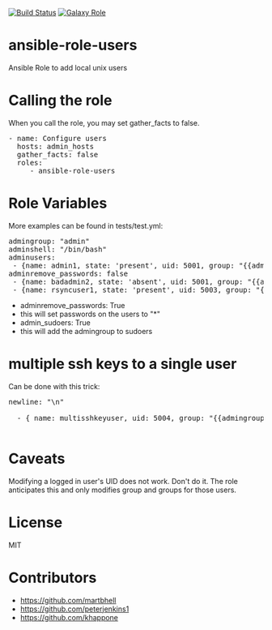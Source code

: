 [![Build Status](https://travis-ci.org/CSCfi/ansible-role-users.svg)](https://travis-ci.org/CSCfi/ansible-role-users)
[![Galaxy Role](https://img.shields.io/badge/ansible--galaxy-ansible--role--users-blue)](https://galaxy.ansible.com/CSCfi/ansible-role-users)
# ansible-role-users
Ansible Role to add local unix users

# Calling the role

When you call the role, you may set gather_facts to false.

<pre>
- name: Configure users
  hosts: admin_hosts
  gather_facts: false
  roles:
     - ansible-role-users
</pre>

# Role Variables

More examples can be found in tests/test.yml:
<pre>
admingroup: "admin"
adminshell: "/bin/bash"
adminusers:
 - {name: admin1, state: 'present', uid: 5001, group: "{{admingroup}}", shell: "{{adminshell}}", pubkey: "ssh-rsa KEY admin1@example.com" }
adminremove_passwords: false
 - {name: badadmin2, state: 'absent', uid: 5001, group: "{{admingroup}}", shell: "{{adminshell}}", pubkey: "ssh-rsa KEY badadmin2@example.com" }
 - {name: rsyncuser1, state: 'present', uid: 5003, group: "{{admingroup}}", shell: "{{adminshell}}", pubkey: "ssh-rsa KEY rsync1@example.com", options: 'command="/usr/local/bin/rrsync /allow/rrsync/here/directory",no-agent-forwarding,no-port-forwarding,no-pty,no-user-rc,no-X11-forwarding' }
</pre>

 - adminremove_passwords: True
  - this will set passwords on the users to "\*"
 - admin_sudoers: True
  - this will add the admingroup to sudoers

# multiple ssh keys to a single user

Can be done with this trick:
<pre>
newline: "\n"

  - { name: multisshkeyuser, uid: 5004, group: "{{admingroup}}", groups: "agroup,bgroup", state: "present", shell: "{{adminshell}}", pubkey: "ssh-rsa KEY1 {{ newline }} ssh-rsa KEY2 {{ newline }} ssh-rsa KEY3" }

</pre>

# Caveats

Modifying a logged in user's UID does not work. Don't do it. The role anticipates this and only modifies group and groups for those users.

# License

MIT

# Contributors

 - https://github.com/martbhell
 - https://github.com/peterjenkins1
 - https://github.com/khappone
